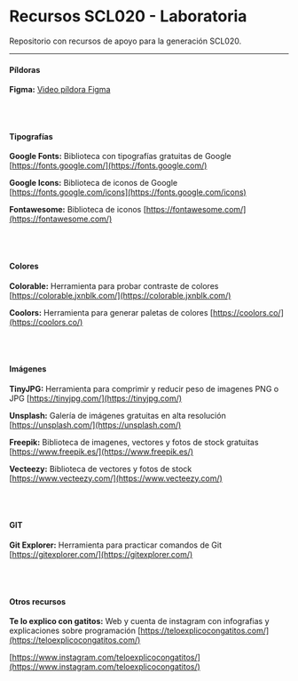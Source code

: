 # Recursos SCL020 - Laboratoria

Repositorio con recursos de apoyo para la generación SCL020.

---

#### Píldoras

**Figma:** [Video píldora Figma](https://drive.google.com/file/d/1LEbUE_XAMyevIZmNvAD3OhHBy1PkKwFZ/view)

<br>
<br>

#### Tipografías

**Google Fonts:** Biblioteca con tipografías gratuitas de Google
[https://fonts.google.com/](https://fonts.google.com/)

**Google Icons:** Biblioteca de iconos de Google
[https://fonts.google.com/icons](https://fonts.google.com/icons)

**Fontawesome:** Biblioteca de iconos
[https://fontawesome.com/](https://fontawesome.com/)

<br>
<br>

#### Colores

**Colorable:** Herramienta para probar contraste de colores
[https://colorable.jxnblk.com/](https://colorable.jxnblk.com/)

**Coolors:** Herramienta para generar paletas de colores
[https://coolors.co/](https://coolors.co/)

<br>
<br>

#### Imágenes

**TinyJPG:** Herramienta para comprimir y reducir peso de imagenes PNG o JPG
[https://tinyjpg.com/](https://tinyjpg.com/)

**Unsplash:** Galería de imágenes gratuitas en alta resolución
[https://unsplash.com/](https://unsplash.com/)

**Freepik:** Biblioteca de imagenes, vectores y fotos de stock gratuitas
[https://www.freepik.es/](https://www.freepik.es/)

**Vecteezy:** Biblioteca de vectores y fotos de stock
[https://www.vecteezy.com/](https://www.vecteezy.com/)

<br>
<br>

#### GIT

**Git Explorer:** Herramienta para practicar comandos de Git
[https://gitexplorer.com/](https://gitexplorer.com/)

<br>
<br>

#### Otros recursos

**Te lo explico con gatitos:** Web y cuenta de instagram con infografias y explicaciones sobre programación
[https://teloexplicocongatitos.com/](https://teloexplicocongatitos.com/)

[https://www.instagram.com/teloexplicocongatitos/](https://www.instagram.com/teloexplicocongatitos/)